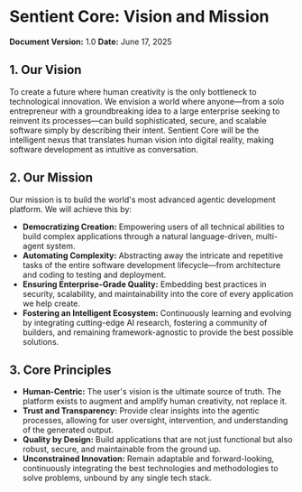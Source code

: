 # Sentient Core: Vision and Mission

**Document Version:** 1.0
**Date:** June 17, 2025

## 1. Our Vision

To create a future where human creativity is the only bottleneck to technological innovation. We envision a world where anyone—from a solo entrepreneur with a groundbreaking idea to a large enterprise seeking to reinvent its processes—can build sophisticated, secure, and scalable software simply by describing their intent. Sentient Core will be the intelligent nexus that translates human vision into digital reality, making software development as intuitive as conversation.

## 2. Our Mission

Our mission is to build the world's most advanced agentic development platform. We will achieve this by:

*   **Democratizing Creation:** Empowering users of all technical abilities to build complex applications through a natural language-driven, multi-agent system.
*   **Automating Complexity:** Abstracting away the intricate and repetitive tasks of the entire software development lifecycle—from architecture and coding to testing and deployment.
*   **Ensuring Enterprise-Grade Quality:** Embedding best practices in security, scalability, and maintainability into the core of every application we help create.
*   **Fostering an Intelligent Ecosystem:** Continuously learning and evolving by integrating cutting-edge AI research, fostering a community of builders, and remaining framework-agnostic to provide the best possible solutions.

## 3. Core Principles

*   **Human-Centric:** The user's vision is the ultimate source of truth. The platform exists to augment and amplify human creativity, not replace it.
*   **Trust and Transparency:** Provide clear insights into the agentic processes, allowing for user oversight, intervention, and understanding of the generated output.
*   **Quality by Design:** Build applications that are not just functional but also robust, secure, and maintainable from the ground up.
*   **Unconstrained Innovation:** Remain adaptable and forward-looking, continuously integrating the best technologies and methodologies to solve problems, unbound by any single tech stack.